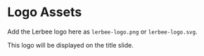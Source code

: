 # Logo Assets

Add the Lerbee logo here as `lerbee-logo.png` or `lerbee-logo.svg`.

This logo will be displayed on the title slide.